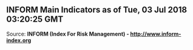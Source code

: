 ## INFORM Main Indicators as of Tue, 03 Jul 2018 03:20:25 GMT

Source: **INFORM (Index For Risk Management) - http://www.inform-index.org**